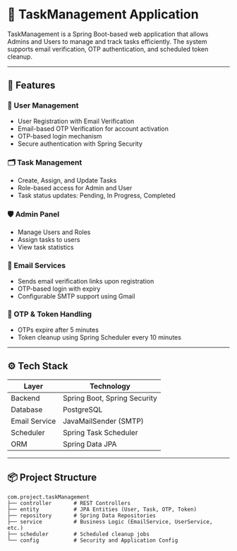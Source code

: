 # 📝 TaskManagement Application

TaskManagement is a Spring Boot-based web application that allows Admins and Users to manage and track tasks efficiently. The system supports email verification, OTP authentication, and scheduled token cleanup.

---

## 🚀 Features

### 👤 User Management
- User Registration with Email Verification
- Email-based OTP Verification for account activation
- OTP-based login mechanism
- Secure authentication with Spring Security

### 🗂️ Task Management
- Create, Assign, and Update Tasks
- Role-based access for Admin and User
- Task status updates: Pending, In Progress, Completed

### 🛡️ Admin Panel
- Manage Users and Roles
- Assign tasks to users
- View task statistics

### 📧 Email Services
- Sends email verification links upon registration
- OTP-based login with expiry
- Configurable SMTP support using Gmail

### 🔐 OTP & Token Handling
- OTPs expire after 5 minutes
- Token cleanup using Spring Scheduler every 10 minutes

---

## ⚙️ Tech Stack

| Layer         | Technology                   |
|---------------|-------------------------------|
| Backend       | Spring Boot, Spring Security  |
| Database      | PostgreSQL                    |
| Email Service | JavaMailSender (SMTP)         |
| Scheduler     | Spring Task Scheduler         |
| ORM           | Spring Data JPA               |

---

## 📦 Project Structure

```plaintext
com.project.taskManagement
├── controller       # REST Controllers
├── entity           # JPA Entities (User, Task, OTP, Token)
├── repository       # Spring Data Repositories
├── service          # Business Logic (EmailService, UserService, etc.)
├── scheduler        # Scheduled cleanup jobs
└── config           # Security and Application Config
